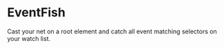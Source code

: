# EventFish
Cast your net on a root element and catch all event matching selectors on your watch list.
